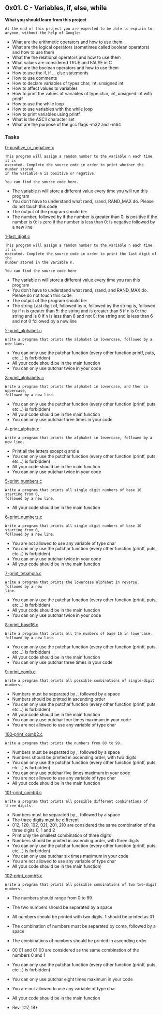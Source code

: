 ## 0x01. C - Variables, if, else, while

**What you should learn from this project**

	At the end of this project you are expected to be able to explain to anyone, without the help of Google:

* What are the arithmetic operators and how to use them
* What are the logical operators (sometimes called boolean operators) and how to use them
* What the the relational operators and how to use them
* What values are considered TRUE and FALSE in C
* What are the boolean operators and how to use them
* How to use the if, if ... else statements
* How to use comments
* How to declare variables of types char, int, unsigned int
* How to affect values to variables
* How to print the values of variables of type char, int, unsigned int with printf
* How to use the while loop
* How to use variables with the while loop
* How to print variables using printf
* What is the ASCII character set
* What are the purpose of the gcc flags -m32 and -m64

### Tasks
[0-positive_or_negative.c](./0-positive_or_negative.c)
```
This program will assign a random number to the variable n each time it is
executed. Complete the source code in order to print whether the number stored
in the variable n is positive or negative.
```
	You can find the source code here.
* The variable n will store a different value every time you will run this
  program
* You don’t have to understand what rand, srand, RAND_MAX do. Please do not
  touch this code
* The output of the program should be:
* The number, followed by
      if the number is greater than 0: is positive
      if the number is 0: is zero
      if the number is less than 0: is negative
      followed by a new line

[1-last_digit.c](./1-last_digit.c)
```
This program will assign a random number to the variable n each time it is
executed. Complete the source code in order to print the last digit of the
number stored in the variable n.
```
	You can find the source code here
* The variable n will store a different value every time you run this program
* You don’t have to understand what rand, srand, and RAND_MAX do. Please do not touch this code
* The output of the program should be:
* The string Last digit of, followed by
      n, followed by
      the string is, followed by
      if n is greater than 5: the string and is greater than 5
      if n is 0: the string and is 0
      if n is less than 6 and not 0: the string and is less than 6 and not 0
      followed by a new line

[2-print_alphabet.c](./2-print_alphabet.c)
```
Write a program that prints the alphabet in lowercase, followed by a new line.
```
* You can only use the putchar function (every other function
  printf, puts, etc…) is forbidden)
* All your code should be in the main function
* You can only use putchar twice in your code

[3-print_alphabets.c](./3-print_alphabets.c)
```
Write a program that prints the alphabet in lowercase, and then in uppercase,
followed by a new line.
```
* You can only use the putchar function (every other function
  (printf, puts, etc…) is forbidden)
* All your code should be in the main function
* You can only use putchar three times in your code

[4-print_alphabt.c](4-print_alphabt.c)
```
Write a program that prints the alphabet in lowercase, followed by a new line.
```
* Print all the letters except q and e
* You can only use the putchar function (every other function
  (printf, puts, etc…) is forbidden)
* All your code should be in the main function
* You can only use putchar twice in your code

[5-print_numbers.c](./5-print_numbers.c)
```
Write a program that prints all single digit numbers of base 10 starting from 0,
followed by a new line.
```
* All your code should be in the main function

[6-print_numberz.c](./6-print_numberz.c)
```
Write a program that prints all single digit numbers of base 10 starting from 0,
followed by a new line.
```
* You are not allowed to use any variable of type char
* You can only use the putchar function (every other function
  (printf, puts, etc…) is forbidden)
* You can only use putchar twice in your code
* All your code should be in the main function

[7-print_tebahpla.c](./7-print_tebahpla.c)
```
Write a program that prints the lowercase alphabet in reverse, followed by a new
line.
```
* You can only use the putchar function (every other function
  (printf, puts, etc…) is forbidden)
* All your code should be in the main function
* You can only use putchar twice in your code


[8-print_base16.c](./8-print_base16.c)
```
Write a program that prints all the numbers of base 16 in lowercase,
followed by a new line.
```
* You can only use the putchar function (every other function
  (printf, puts, etc…) is forbidden)
* All your code should be in the main function
* You can only use putchar three times in your code

[9-print_comb.c](./9-print_comb.c)
```
Write a program that prints all possible combinations of single-digit numbers.
```
* Numbers must be separated by ,, followed by a space
* Numbers should be printed in ascending order
* You can only use the putchar function (every other function
  (printf, puts, etc…) is forbidden)
* All your code should be in the main function
* You can only use putchar four times maximum in your code
* You are not allowed to use any variable of type char

[100-print_comb2.c](./100-print_comb2.c)
```
Write a program that prints the numbers from 00 to 99.
```
* Numbers must be separated by ,, followed by a space
* Numbers should be printed in ascending order, with two digits
* You can only use the putchar function (every other function
  (printf, puts, etc…) is forbidden)
* You can only use putchar five times maximum in your code
* You are not allowed to use any variable of type char
* All your code should be in the main function

[101-print_comb4.c](./101-print_comb4.c)
```
Write a program that prints all possible different combinations of three digits.
```
* Numbers must be separated by ,, followed by a space
* The three digits must be different
* 012, 120, 102, 021, 201, 210 are considered the same combination of the three
  digits 0, 1 and 2
* Print only the smallest combination of three digits
* Numbers should be printed in ascending order, with three digits
* You can only use the putchar function (every other function
  (printf, puts, etc…) is forbidden)
* You can only use putchar six times maximum in your code
* You are not allowed to use any variable of type char
* All your code should be in the main function)

[102-print_comb5.c](./102-print_comb5.c)
```
Write a program that prints all possible combinations of two two-digit numbers.
```
* The numbers should range from 0 to 99
* The two numbers should be separated by a space
* All numbers should be printed with two digits. 1 should be printed as 01
* The combination of numbers must be separated by coma, followed by a space
* The combinations of numbers should be printed in ascending order
* 00 01 and 01 00 are considered as the same combination of the numbers 0 and 1
* You can only use the putchar function (every other function
  (printf, puts, etc…) is forbidden)
* You can only use putchar eight times maximum in your code
* You are not allowed to use any variable of type char
* All your code should be in the main function

* Rev. 1:17, 18*
